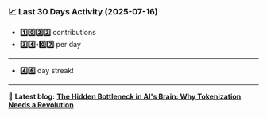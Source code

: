 <!--START_STATS-->
### 📈 Last 30 Days Activity (2025-07-16)  
- **1️⃣0️⃣2️⃣2️⃣** contributions  
- **3️⃣4️⃣•0️⃣7️⃣** per day
---
- **4️⃣6️⃣** day streak!
---
📝 **Latest blog:** [**The Hidden Bottleneck in AI's Brain: Why Tokenization Needs a Revolution**](https://andriak.com/blog/tokenization-revolution)
<!--END_STATS-->

